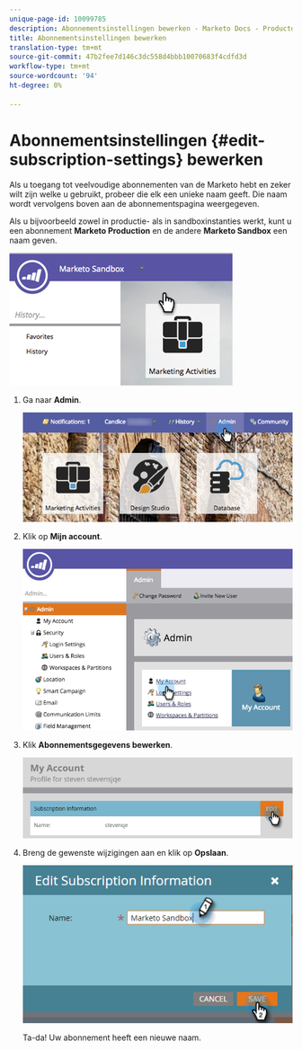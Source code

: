 ```yaml
---
unique-page-id: 10099785
description: Abonnementsinstellingen bewerken - Marketo Docs - Productdocumentatie
title: Abonnementsinstellingen bewerken
translation-type: tm+mt
source-git-commit: 47b2fee7d146c3dc558d4bbb10070683f4cdfd3d
workflow-type: tm+mt
source-wordcount: '94'
ht-degree: 0%

---
```



# Abonnementsinstellingen {#edit-subscription-settings} bewerken

Als u toegang tot veelvoudige abonnementen van de Marketo hebt en zeker wilt zijn welke u gebruikt, probeer die elk een unieke naam geeft. Die naam wordt vervolgens boven aan de abonnementspagina weergegeven.

Als u bijvoorbeeld zowel in productie- als in sandboxinstanties werkt, kunt u een abonnement **Marketo Production** en de andere **Marketo Sandbox** een naam geven.

![](assets/image2016-4-8-14-3a34-3a28.png)

1. Ga naar **Admin**.

   ![](assets/adminhand-1.png)

1. Klik op **Mijn account**.

   ![](assets/image2015-6-23-15-3a16-3a52.png)

1. Klik **Abonnementsgegevens bewerken**.

   ![](assets/image2016-5-24-10-3a34-3a32.png)

1. Breng de gewenste wijzigingen aan en klik op **Opslaan**.

   ![](assets/image2016-5-24-10-3a40-3a6.png)

   Ta-da! Uw abonnement heeft een nieuwe naam.

